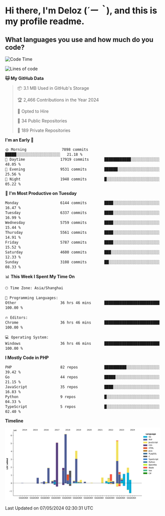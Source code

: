 # **Hi there, I'm Deloz (*´ー｀*), and this is my profile readme.**

## **What languages you use and how much do you code?**

<!--START_SECTION:waka-->
![Code Time](http://img.shields.io/badge/Code%20Time-3%2C922%20hrs%2046%20mins-blue)

![Lines of code](https://img.shields.io/badge/From%20Hello%20World%20I%27ve%20Written-38.2%20million%20lines%20of%20code-blue)

**🐱 My GitHub Data** 

> 📦 3.1 MB Used in GitHub's Storage 
 > 
> 🏆 2,466 Contributions in the Year 2024
 > 
> 💼 Opted to Hire
 > 
> 📜 34 Public Repositories 
 > 
> 🔑 189 Private Repositories 
 > 
**I'm an Early 🐤** 

```text
🌞 Morning                7898 commits        █████░░░░░░░░░░░░░░░░░░░░   21.18 % 
🌆 Daytime                17919 commits       ████████████░░░░░░░░░░░░░   48.05 % 
🌃 Evening                9531 commits        ██████░░░░░░░░░░░░░░░░░░░   25.56 % 
🌙 Night                  1948 commits        █░░░░░░░░░░░░░░░░░░░░░░░░   05.22 % 
```
📅 **I'm Most Productive on Tuesday** 

```text
Monday                   6144 commits        ████░░░░░░░░░░░░░░░░░░░░░   16.47 % 
Tuesday                  6337 commits        ████░░░░░░░░░░░░░░░░░░░░░   16.99 % 
Wednesday                5759 commits        ████░░░░░░░░░░░░░░░░░░░░░   15.44 % 
Thursday                 5561 commits        ████░░░░░░░░░░░░░░░░░░░░░   14.91 % 
Friday                   5787 commits        ████░░░░░░░░░░░░░░░░░░░░░   15.52 % 
Saturday                 4600 commits        ███░░░░░░░░░░░░░░░░░░░░░░   12.33 % 
Sunday                   3108 commits        ██░░░░░░░░░░░░░░░░░░░░░░░   08.33 % 
```


📊 **This Week I Spent My Time On** 

```text
🕑︎ Time Zone: Asia/Shanghai

💬 Programming Languages: 
Other                    36 hrs 46 mins      █████████████████████████   100.00 % 

🔥 Editors: 
Chrome                   36 hrs 46 mins      █████████████████████████   100.00 % 

💻 Operating System: 
Windows                  36 hrs 46 mins      █████████████████████████   100.00 % 
```

**I Mostly Code in PHP** 

```text
PHP                      82 repos            ██████████░░░░░░░░░░░░░░░   39.42 % 
Go                       44 repos            █████░░░░░░░░░░░░░░░░░░░░   21.15 % 
JavaScript               35 repos            ████░░░░░░░░░░░░░░░░░░░░░   16.83 % 
Python                   9 repos             █░░░░░░░░░░░░░░░░░░░░░░░░   04.33 % 
TypeScript               5 repos             █░░░░░░░░░░░░░░░░░░░░░░░░   02.40 % 
```



**Timeline**

![Lines of Code chart](https://raw.githubusercontent.com/deloz/deloz/main/assets/bar_graph.png)


 Last Updated on 07/05/2024 02:30:31 UTC
<!--END_SECTION:waka-->
